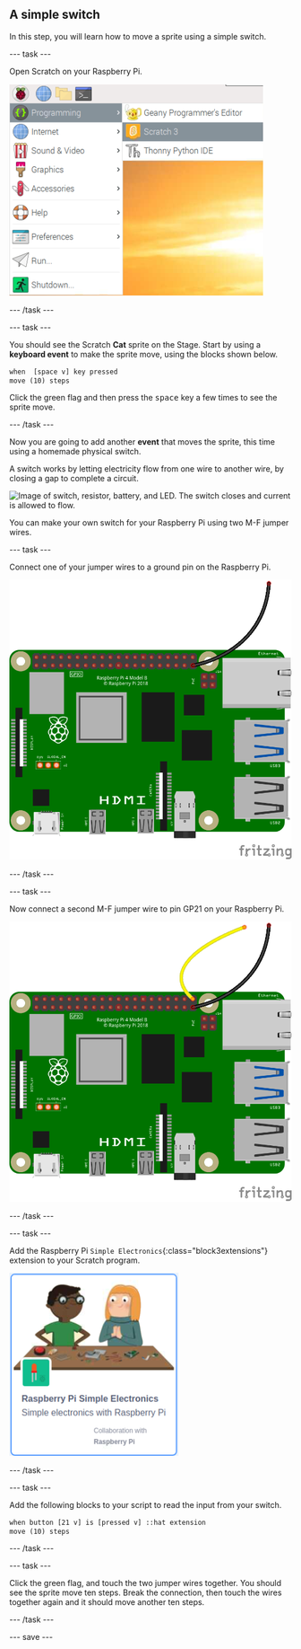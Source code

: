 ## A simple switch

In this step, you will learn how to move a sprite using a simple switch.

--- task ---

Open Scratch on your Raspberry Pi.

![Image showing the selected menu icon, then programming, and then Scratch 3](images/open-scratch.png)

--- /task ---

--- task ---

You should see the Scratch **Cat** sprite on the Stage. Start by using a **keyboard event** to make the sprite move, using the blocks shown below.

```blocks3
when  [space v] key pressed
move (10) steps
```

Click the green flag and then press the <kbd>space</kbd> key a few times to see the sprite move.

--- /task ---

Now you are going to add another **event** that moves the sprite, this time using a homemade physical switch.

A switch works by letting electricity flow from one wire to another wire, by closing a gap to complete a circuit.

![Image of switch, resistor, battery, and LED. The switch closes and current is allowed to flow.](https://rpf-futurelearn.s3-eu-west-1.amazonaws.com/teaching-physical-computing/circuitflow.gif)

You can make your own switch for your Raspberry Pi using two M-F jumper wires.

--- task ---

Connect one of your jumper wires to a ground pin on the Raspberry Pi.

![Image showing a M-F jumper wire connected to a ground pin.](images/m-f-ground.png)

--- /task ---

--- task ---

Now connect a second M-F jumper wire to pin GP21 on your Raspberry Pi.

![Image showing an additional wire connected to GPIO 21.](images/m-f-gp21.png)

--- /task ---

--- task ---

Add the Raspberry Pi `Simple Electronics`{:class="block3extensions"} extension to your Scratch program.

![Image showing the Raspberry Pi GPIO extension icon in Scratch.](images/gpio-extension.png)

--- /task ---

--- task ---

Add the following blocks to your script to read the input from your switch.

```blocks3
when button [21 v] is [pressed v] ::hat extension
move (10) steps
```

--- /task ---

--- task ---

Click the green flag, and touch the two jumper wires together. You should see the sprite move ten steps. Break the connection, then touch the wires together again and it should move another ten steps.

--- /task ---

--- save ---
